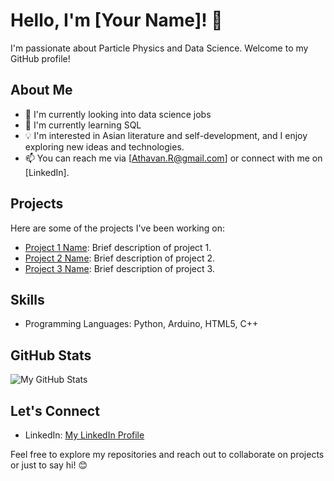 # Hello, I'm [Your Name]! 👋

I'm passionate about Particle Physics and Data Science. Welcome to my GitHub profile!

## About Me

- 💼 I'm currently looking into data science jobs
- 🌱 I'm currently learning SQL
- 💡 I'm interested in Asian literature and self-development, and I enjoy exploring new ideas and technologies.
- 📫 You can reach me via [Athavan.R@gmail.com] or connect with me on [LinkedIn].

## Projects

Here are some of the projects I've been working on:

- [Project 1 Name](link-to-project-1): Brief description of project 1.
- [Project 2 Name](link-to-project-2): Brief description of project 2.
- [Project 3 Name](link-to-project-3): Brief description of project 3.

## Skills

- Programming Languages: Python, Arduino, HTML5, C++
<!--- Technologies/Frameworks:
- Tools: [List of Tools]-->

## GitHub Stats

![My GitHub Stats](https://github-readme-stats.vercel.app/api?username=gitavan&show_icons=true&theme=radical)

## Let's Connect

- LinkedIn: [My LinkedIn Profile](https://www.linkedin.com/in/athavanramalingam/)


Feel free to explore my repositories and reach out to collaborate on projects or just to say hi! 😊
